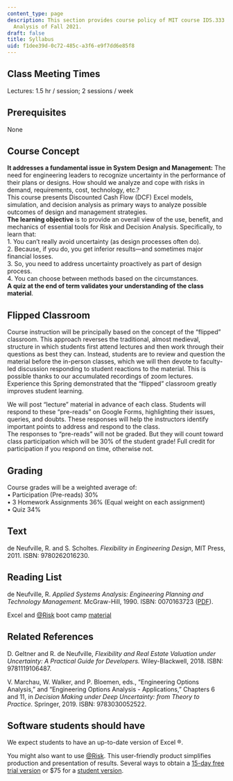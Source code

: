 ```yaml
---
content_type: page
description: This section provides course policy of MIT course IDS.333 Risk and Decision
  Analysis of Fall 2021.
draft: false
title: Syllabus
uid: f1dee39d-0c72-485c-a3f6-e9f7dd6e85f8
---
```

## Class Meeting Times

Lectures: 1.5 hr / session; 2 sessions / week

## Prerequisites

None

## Course Concept

**It addresses a fundamental issue in System Design and Management:** The need for engineering leaders to recognize uncertainty in the performance of their plans or designs. How should we analyze and cope with risks in demand, requirements, cost, technology, etc.?          
This course presents Discounted Cash Flow (DCF) Excel models, simulation, and decision analysis as primary ways to analyze possible outcomes of design and management strategies.          
**The learning objective** is to provide an overall view of the use, benefit, and mechanics of essential tools for Risk and Decision Analysis. Specifically, to learn that:          
1\. You can’t really avoid uncertainty (as design processes often do).          
2\. Because, if you do, you get inferior results—and sometimes major financial losses.          
3\. So, you need to address uncertainty proactively as part of design process.          
4\. You can choose between methods based on the circumstances.          
**A quiz at the end of term validates your understanding of the class material**.

## Flipped Classroom

Course instruction will be principally based on the concept of the “flipped” classroom. This approach reverses the traditional, almost medieval, structure in which students first attend lectures and then work through their questions as best they can. Instead, students are to review and question the material before the in-person classes, which we will then devote to faculty-led discussion responding to student reactions to the material. This is possible thanks to our accumulated recordings of zoom lectures. Experience this Spring demonstrated that the “flipped” classroom greatly improves student learning.

We will post “lecture” material in advance of each class. Students will respond to these “pre-reads” on Google Forms, highlighting their issues, queries, and doubts. These responses will help the instructors identify important points to address and respond to the class.          
The responses to “pre-reads” will not be graded. But they will count toward class participation which will be 30% of the student grade! Full credit for participation if you respond on time, otherwise not.

## Grading 

Course grades will be a weighted average of:        
• Participation (Pre-reads) 30%        
• 3 Homework Assignments 36% (Equal weight on each assignment)        
• Quiz 34%

## Text

de Neufville, R. and S. Scholtes. *Flexibility in Engineering Design*, MIT Press, 2011. ISBN: 9780262016230.

## Reading List

de Neufville, R. *Applied Systems Analysis: Engineering Planning and Technology Management.* McGraw-Hill, 1990. ISBN: 0070163723 ([PDF](https://web.mit.edu/ardent/www/ASA_Text/asa_Text_index.html)).

Excel and [@Risk](https://github.com/Risk) boot camp [material](https://web.mit.edu/ardent/www/ROcse_Excel_latest/Excel_Class.html)

## Related References

D. Geltner and R. de Neufville, *Flexibility and Real Estate Valuation under Uncertainty: A Practical Guide for Developers.* Wiley-Blackwell, 2018. ISBN: 9781119106487.

V. Marchau, W. Walker, and P. Bloemen, eds., “Engineering Options Analysis,” and “Engineering Options Analysis - Applications,” Chapters 6 and 11, in *Decision Making under Deep Uncertainty: from Theory to Practice.* Springer, 2019. ISBN: 9783030052522.

## Software students should have

We expect students to have an up-to-date version of Excel ®.

You might also want to use [@Risk](https://github.com/Risk). This user-friendly product simplifies production and presentation of results. Several ways to obtain a [15-day free trial version](http://www.palisade.com/trials.asp) or $75 for a [student version](http://www.palisade.com/cart/products_EN.asp?cat=51&panel=0).